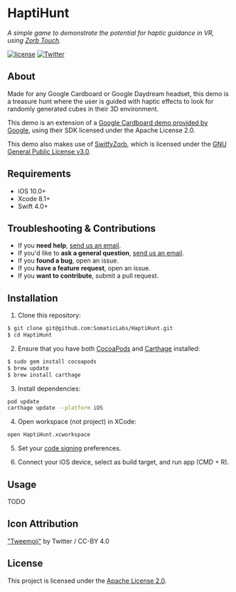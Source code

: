 # HaptiHunt

*A simple game to demonstrate the potential for haptic guidance in VR, using [Zorb Touch](https://zorbtouch.com).*

[![license](https://img.shields.io/badge/license-Apache%202.0-green.svg)](https://github.com/SomaticLabs/HaptiHunt/blob/master/LICENSE)
[![Twitter](https://img.shields.io/badge/twitter-@SomaticLabs-orange.svg?style=flat)](http://twitter.com/SomaticLabs)

## About

Made for any Google Cardboard or Google Daydream headset, this demo is a treasure hunt where the user is guided with haptic effects to look for randomly generated cubes in their 3D environment.

This demo is an extension of a [Google Cardboard demo provided by Google](https://github.com/googlevr/gvr-ios-sdk/tree/master/Samples/TreasureHunt
), using their SDK licensed under the Apache License 2.0.

This demo also makes use of [SwitfyZorb](https://github.com/SomaticLabs/SwiftyZorb), which is licensed under the [GNU General Public License v3.0](https://github.com/SomaticLabs/SwiftyZorb/blob/master/LICENSE).

## Requirements

- iOS 10.0+
- Xcode 8.1+
- Swift 4.0+

## Troubleshooting & Contributions

- If you **need help**, [send us an email](mailto:developers@somaticlabs.io).
- If you'd like to **ask a general question**, [send us an email](mailto:developers@somaticlabs.io).
- If you **found a bug**, open an issue.
- If you **have a feature request**, open an issue.
- If you **want to contribute**, submit a pull request.

## Installation

1. Clone this repository:

```sh
$ git clone git@github.com:SomaticLabs/HaptiHunt.git
$ cd HaptiHunt
```

2. Ensure that you have both [CocoaPods](https://guides.cocoapods.org/using/getting-started.html) and [Carthage](https://github.com/Carthage/Carthage) installed:

```sh
$ sudo gem install cocoapods
$ brew update
$ brew install carthage
```

3. Install dependencies:

```sh
pod update
carthage update --platform iOS
```

4. Open workspace (not project) in XCode:

```sh
open HaptiHunt.xcworkspace
```

5. Set your [code signing](https://developer.apple.com/support/code-signing/) preferences.

6. Connect your iOS device, select as build target, and run app (CMD + R).

## Usage

TODO

## Icon Attribution

["Tweemoji"](https://github.com/twitter/twemoji) by Twitter / CC-BY 4.0

## License

This project is licensed under the [Apache License 2.0](https://github.com/SomaticLabs/HaptiHunt/blob/master/LICENSE).
